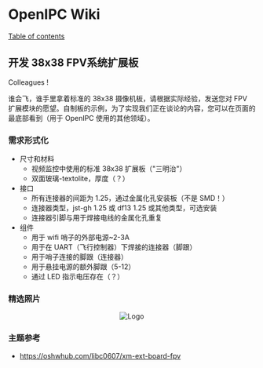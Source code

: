# OpenIPC Wiki
[Table of contents](../README.zh.md)

开发 38x38 FPV系统扩展板
--------------------------------

Colleagues !

谁会飞，谁手里拿着标准的 38x38 摄像机板，请根据实际经验，发送您对 FPV 扩展模块的愿望。自制板的示例，为了实现我们正在谈论的内容，您可以在页面的最底部看到（用于 OpenIPC 使用的其他领域）。


### 需求形式化

- 尺寸和材料
  - 视频监控中使用的标准 38x38 扩展板（"三明治"）
  - 双面玻璃-textolite，厚度（？）
- 接口
  - 所有连接器的间距为 1.25，通过金属化孔安装板（不是 SMD！）
  - 连接器类型，jst-gh 1.25 或 df13 1.25 或其他类型，可选安装
  - 连接器引脚与用于焊接电线的金属化孔重复
- 组件
  - 用于 wifi 哨子的外部电源~2-3A
  - 用于在 UART（飞行控制器）下焊接的连接器（脚跟）
  - 用于哨子连接的脚跟（连接器）
  - 用于悬挂电源的额外脚跟（5-12）
  - 通过 LED 指示电压存在（？）

### 精选照片

<p align="center">
<img src="https://github.com/OpenIPC/wiki/blob/master/images/fpv-extension-old.jpg?raw=true" alt="Logo"/>
</p>

### 主题参考

* https://oshwhub.com/libc0607/xm-ext-board-fpv

